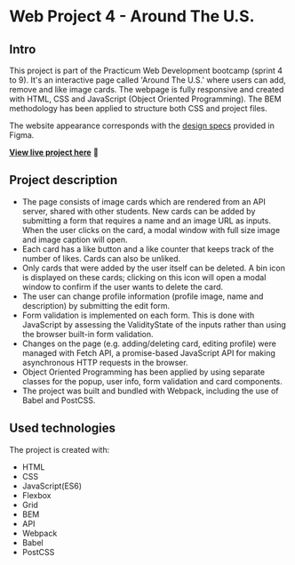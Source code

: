 # Web Project 4 - Around The U.S.

## Intro

This project is part of the Practicum Web Development bootcamp (sprint 4 to 9). It's an interactive page called 'Around The U.S.' where users can add, remove and like image cards. The webpage is fully responsive and created with HTML, CSS and JavaScript (Object Oriented Programming). The BEM methodology has been applied to structure both CSS and project files.

The website appearance corresponds with the [design specs](https://www.figma.com/file/SurN1jaeEQIhuZEDMhmWWf/Sprint-4%3A-Around-The-U.S.-%7C-desktop-%2B-mobile?node-id=0%3A1) provided in Figma.

[**View live project here**](https://denisehung.github.io/web_project_4/) :rocket:

## Project description
* The page consists of image cards which are rendered from an API server, shared with other students. New cards can be added by submitting a form that requires a name and an image URL as inputs. When the user clicks on the card, a modal window with full size image and image caption will open.
* Each card has a like button and a like counter that keeps track of the number of likes. Cards can also be unliked.
* Only cards that were added by the user itself can be deleted. A bin icon is displayed on these cards; clicking on this icon will open a modal window to confirm if the user wants to delete the card.
* The user can change profile information (profile image, name and description) by submitting the edit form. 
* Form validation is implemented on each form. This is done with JavaScript by assessing the ValidityState of the inputs rather than using the browser built-in form validation.
* Changes on the page (e.g. adding/deleting card, editing profile) were managed with Fetch API, a promise-based JavaScript API for making asynchronous HTTP requests in the browser.
* Object Oriented Programming has been applied by using separate classes for the popup, user info, form validation and card components.
* The project was built and bundled with Webpack, including the use of Babel and PostCSS.


## Used technologies

The project is created with:

* HTML
* CSS
* JavaScript(ES6)
* Flexbox
* Grid
* BEM
* API
* Webpack
* Babel
* PostCSS
